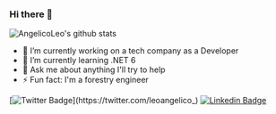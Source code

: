 ### Hi there 👋

![AngelicoLeo's github stats](https://github-readme-stats.vercel.app/api?username=AngelicoLeo&hide=contribs,prs&show_icons=true&theme=radical)

- 🔭 I’m currently working on a tech company as a Developer
- 🌱 I’m currently learning .NET 6
- 💬 Ask me about anything I'll try to help
- ⚡ Fun fact: I'm a forestry engineer 

[![Twitter Badge](https://img.shields.io/badge/-Twitter-1ca0f1?style=flat-square&labelColor=1ca0f1&logo=twitter&logoColor=white&link=https://twitter.com/leoangelico_)](https://twitter.com/leoangelico_)
[![Linkedin Badge](https://img.shields.io/badge/-LinkedIn-blue?style=flat-square&logo=Linkedin&logoColor=white&link=https://www.linkedin.com/in/leonardoangelico/)](https://www.linkedin.com/in/leonardoangelico)


<!--

**AngelicoLeo/AngelicoLeo** is a ✨ _special_ ✨ repository because its `README.md` (this file) appears on your GitHub profile.

Here are some ideas to get you started:


-->
